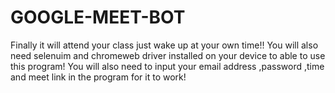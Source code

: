 # GOOGLE-MEET-BOT
Finally it will attend your class just wake up at your own time!!
You will also need selenuim and chromeweb driver installed on your device to able to use this program!
You will also need to input your email address ,password ,time and meet link in the program for it to work!
